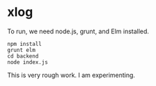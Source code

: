 # xlog

To run, we need node.js, grunt, and Elm installed.

    npm install
    grunt elm
    cd backend
    node index.js
   
This is very rough work. I am experimenting.
